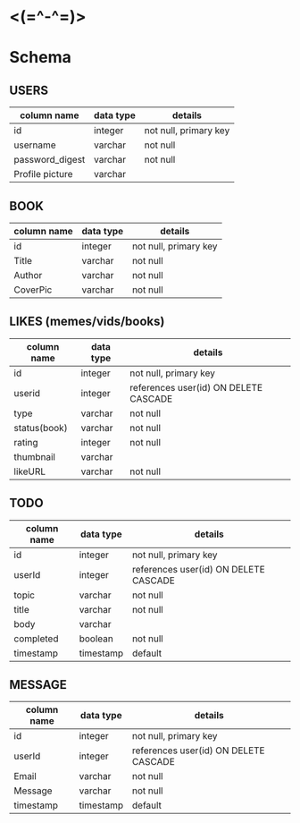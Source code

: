 #                <(=^-^=)>

# Schema

## USERS
column name     | data type | details
----------------|-----------|-----------------------
id              | integer   | not null, primary key
username        | varchar   | not null
password_digest | varchar   | not null
Profile picture | varchar   |

## BOOK
column name     | data type | details
----------------|-----------|-----------------------
id              | integer   | not null, primary key
Title           | varchar   | not null
Author          | varchar   | not null
CoverPic        | varchar   | not null


## LIKES (memes/vids/books)
column name     | data type | details
----------------|-----------|-----------------------
id              | integer   | not null, primary key
userid          | integer   | references user(id) ON DELETE CASCADE
type            | varchar   | not null
status(book)    | varchar   | not null
rating          | integer   | not null
thumbnail       | varchar   |
likeURL         | varchar   | not null


## TODO
column name     | data type | details
----------------|-----------|-----------------------
id              | integer   | not null, primary key
userId          | integer   | references user(id) ON DELETE CASCADE
topic           | varchar   | not null
title           | varchar   | not null
body            | varchar   |
completed       | boolean   | not null
timestamp       | timestamp | default

## MESSAGE
column name     | data type | details
----------------|-----------|-----------------------
id              | integer   | not null, primary key
userId          | integer   | references user(id) ON DELETE CASCADE
Email           | varchar   | not null
Message         | varchar   | not null
timestamp       | timestamp | default
